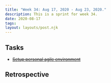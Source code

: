 ```yaml
---
title: "Week 34: Aug 17, 2020 - Aug 23, 2020."
description: This is a sprint for week 34.
date: 2020-08-17
tags:
layout: layouts/post.njk
---
```


## Tasks

- ~~[Setup personal agile environment](/backlog/setup-personal-agile-environment)~~

## Retrospective
